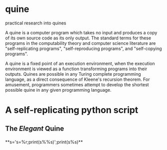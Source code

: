 # quine
practical research into quines


A quine is a computer program which takes no input and produces a copy of its own source code as its only output. The standard terms for these programs in the computability theory and computer science literature are "self-replicating programs", "self-reproducing programs", and "self-copying programs".

A quine is a fixed point of an execution environment, when the execution environment is viewed as a function transforming programs into their outputs. Quines are possible in any Turing complete programming language, as a direct consequence of Kleene's recursion theorem. For amusement, programmers sometimes attempt to develop the shortest possible quine in any given programming language. 


# A self-replicating python script
##     The _Elegant_ Quine
### 


<div class="border border-black-fade bg-blue-light p-2 mb-2">
  **s='s=%r;print(s%%s)';print(s%s)**
</div>
